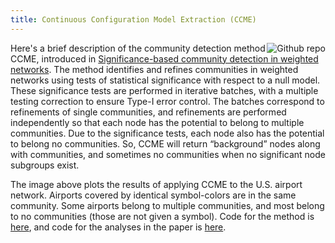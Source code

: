 ```yaml
---
title: Continuous Configuration Model Extraction (CCME)
---
```


<img src="http://stats.johnpalowitch.com/wp-content/uploads/2016/01/output_ccme_may2.png" style="max-width:50%;min-width:40px;float:right;" alt="Github repo" />

Here's a brief description of the community detection method CCME, introduced in [Significance-based community detection in weighted networks](https://arxiv.org/abs/1601.05630v4). The method identifies and refines communities in weighted networks using tests of statistical significance with respect to a null model. These significance tests are performed in iterative batches, with a multiple testing correction to ensure Type-I error control. The batches correspond to refinements of single communities, and refinements are performed independently so that each node has the potential to belong to multiple communities. Due to the significance tests, each node also has the potential to belong no communities. So, CCME will return “background” nodes along with communities, and sometimes no communities when no significant node subgroups exist.

The image above plots the results of applying CCME to the U.S. airport network. Airports covered by identical symbol-colors are in the same community. Some airports belong to multiple communities, and most belong to no communities (those are not given a symbol). Code for the method is [here](https://github.com/jpalowitch/CCME), and code for the analyses in the paper is [here](https://github.com/jpalowitch/CCME_analyses).
